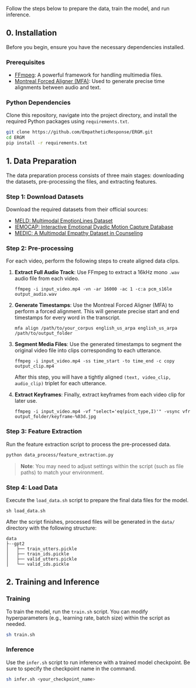 Follow the steps below to prepare the data, train the model, and run inference.

## 0. Installation

Before you begin, ensure you have the necessary dependencies installed.

### Prerequisites

- [FFmpeg](https://ffmpeg.org/): A powerful framework for handling multimedia files.
- [Montreal Forced Aligner (MFA)](https://montreal-forced-aligner.readthedocs.io/en/latest/installation.html): Used to generate precise time alignments between audio and text.

### Python Dependencies

Clone this repository, navigate into the project directory, and install the required Python packages using `requirements.txt`.

```bash
git clone https://github.com/EmpatheticResponse/ERGM.git
cd ERGM
pip install -r requirements.txt
```

## 1. Data Preparation

The data preparation process consists of three main stages: downloading the datasets, pre-processing the files, and extracting features.

### Step 1: Download Datasets

Download the required datasets from their official sources:

- [MELD: Multimodal EmotionLines Dataset](https://affective-meld.github.io/)
- [IEMOCAP: Interactive Emotional Dyadic Motion Capture Database](https://sail.usc.edu/iemocap/)
- [MEDIC: A Multimodal Empathy Dataset in Counseling](https://ustc-ac.github.io/datasets/medic/)

### Step 2: Pre-processing

For each video, perform the following steps to create aligned data clips.

1.  **Extract Full Audio Track**: Use FFmpeg to extract a 16kHz mono `.wav` audio file from each video.
    ```shell
    ffmpeg -i input_video.mp4 -vn -ar 16000 -ac 1 -c:a pcm_s16le output_audio.wav
    ```

2.  **Generate Timestamps**: Use the Montreal Forced Aligner (MFA) to perform a forced alignment. This will generate precise start and end timestamps for every word in the transcript.
    ```shell
    mfa align /path/to/your_corpus english_us_arpa english_us_arpa /path/to/output_folder
    ```

3.  **Segment Media Files**: Use the generated timestamps to segment the original video file into clips corresponding to each utterance.
    ```shell
    ffmpeg -i input_video.mp4 -ss time_start -to time_end -c copy output_clip.mp4
    ```
    After this step, you will have a tightly aligned `(text, video_clip, audio_clip)` triplet for each utterance.

4.  **Extract Keyframes**: Finally, extract keyframes from each video clip for later use.
    ```shell
    ffmpeg -i input_video.mp4 -vf "select='eq(pict_type,I)'" -vsync vfr output_folder/keyframe-%03d.jpg
    ```

### Step 3: Feature Extraction

Run the feature extraction script to process the pre-processed data.

```bash
python data_process/feature_extraction.py
```
> **Note**: You may need to adjust settings within the script (such as file paths) to match your environment.

### Step 4: Load Data

Execute the `load_data.sh` script to prepare the final data files for the model.

```shell
sh load_data.sh
```

After the script finishes, processed files will be generated in the `data/` directory with the following structure:
```
data
├--gpt2
│   ├── train_utters.pickle
│   ├── train_ids.pickle
│   ├── valid_utters.pickle
│   └── valid_ids.pickle
```

## 2. Training and Inference

### Training

To train the model, run the `train.sh` script. You can modify hyperparameters (e.g., learning rate, batch size) within the script as needed.

```bash
sh train.sh
```

### Inference

Use the `infer.sh` script to run inference with a trained model checkpoint. Be sure to specify the checkpoint name in the command.

```bash
sh infer.sh <your_checkpoint_name>


